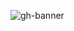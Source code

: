 ![gh-banner](https://user-images.githubusercontent.com/54954621/94604997-b493e880-0255-11eb-8dc6-b0b2cfb5dacb.png)
<!--
**whitneykidd/whitneykidd** is a ✨ _special_ ✨ repository because its `README.md` (this file) appears on your GitHub profile.


Here are some ideas to get you started:

- 🔭 I’m currently working on ...
- 🌱 I’m currently learning ...
- 👯 I’m looking to collaborate on ...
- 🤔 I’m looking for help with ...
- 💬 Ask me about ...
- 📫 How to reach me: ...
- 😄 Pronouns: ...
- ⚡ Fun fact: ...
-->
